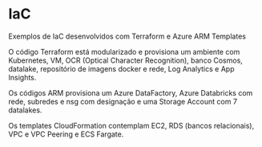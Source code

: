 # IaC
Exemplos de IaC desenvolvidos com Terraform e Azure ARM Templates

O código Terraform está modularizado e provisiona um ambiente com Kubernetes, VM, OCR (Optical Character Recognition), 
banco Cosmos, datalake, repositório de imagens docker e rede, Log Analytics e App Insights.

Os códigos ARM provisiona um Azure DataFactory, Azure Databricks com rede, subredes e nsg com designação e uma Storage Account com 7 datalakes.

Os templates CloudFormation contemplam EC2, RDS (bancos relacionais), VPC e VPC Peering e ECS Fargate.
